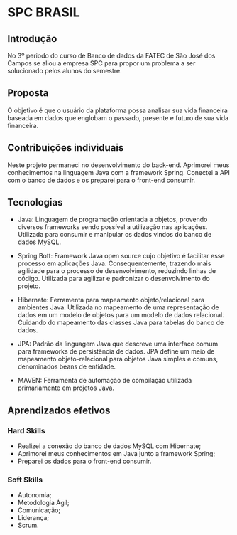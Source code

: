 # SPC BRASIL

## Introdução

No 3º periodo do curso de Banco de dados da FATEC de São José dos Campos se aliou a empresa SPC para propor um problema a ser solucionado pelos alunos do semestre.

## Proposta

O objetivo é que o usuário da plataforma possa analisar sua vida financeira baseada em dados que englobam o passado, presente e futuro de sua vida financeira.

## Contribuições individuais

Neste projeto permaneci no desenvolvimento do back-end. Aprimorei meus conhecimentos na linguagem Java com a framework Spring. Conectei a API com o banco de dados e os preparei para o front-end consumir.

## Tecnologias

- Java: Linguagem de programação orientada a objetos, provendo diversos frameworks sendo possível a utilização nas aplicações. Utilizada para consumir e manipular os dados vindos do banco de dados MySQL.
  
- Spring Bott: Framework Java open source cujo objetivo é facilitar esse processo em aplicações Java. Consequentemente, trazendo mais agilidade para o processo de desenvolvimento, reduzindo linhas de código. Utilizada para agilizar e padronizar o desenvolvimento do projeto.
  
- Hibernate: Ferramenta para mapeamento objeto/relacional para ambientes Java. Utilizada no mapeamento de uma representação de dados em um modelo de objetos para um modelo de dados relacional. Cuidando do mapeamento das classes Java para tabelas do banco de dados.

- JPA: Padrão da linguagem Java que descreve uma interface comum para frameworks de persistência de dados. JPA define um meio de mapeamento objeto-relacional para objetos Java simples e comuns, denominados beans de entidade.

- MAVEN: Ferramenta de automação de compilação utilizada primariamente em projetos Java.

## Aprendizados efetivos

### Hard Skills

- Realizei a conexão do banco de dados MySQL com Hibernate;
- Aprimorei meus conhecimentos em Java junto a framework Spring;
- Preparei os dados para o front-end consumir.

### Soft Skills

- Autonomia;
- Metodologia Ágil;
- Comunicação;
- Liderança;
- Scrum.
